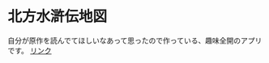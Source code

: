 # 北方水滸伝地図
自分が原作を読んでてほしいなあって思ったので作っている、趣味全開のアプリです。
[リンク](https://kitakatasuikomap-ajrp3msyidm2tkvnalqljy.streamlit.app/)